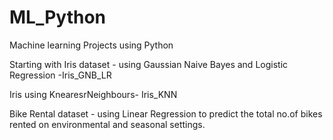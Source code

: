# ML_Python
Machine learning Projects using Python

Starting with Iris dataset - using Gaussian Naive Bayes and Logistic Regression -Iris_GNB_LR

Iris using KnearesrNeighbours- Iris_KNN

Bike Rental dataset - using Linear Regression to predict the total no.of bikes rented on environmental and seasonal settings.
